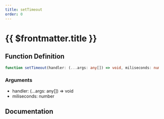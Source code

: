 ```yaml
---
title: setTimeout
order: 0
---
```


# {{ $frontmatter.title }}

## Function Definition

```ts
function setTimeout(handler: (...args: any[]) => void, miliseconds: number): number;
```

### Arguments

* handler: (...args: any[]) =\> void
* miliseconds: number

## Documentation

<!--@include: ./parts/setTimeout.md-->

